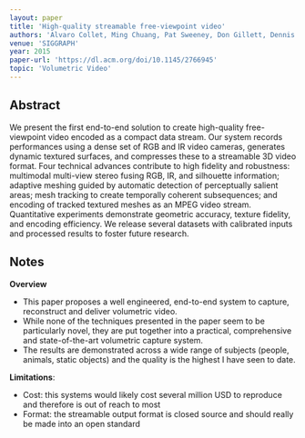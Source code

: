 ```yaml
---
layout: paper
title: 'High-quality streamable free-viewpoint video'
authors: 'Alvaro Collet, Ming Chuang, Pat Sweeney, Don Gillett, Dennis Evseev, David Calabrese, Hugues Hoppe, Adam Kirk, Steve Sullivan'
venue: 'SIGGRAPH'
year: 2015
paper-url: 'https://dl.acm.org/doi/10.1145/2766945'
topic: 'Volumetric Video'
---
```


## Abstract
We present the first end-to-end solution to create high-quality free-viewpoint video encoded as a compact data stream. Our system records performances using a dense set of RGB and IR video cameras, generates dynamic textured surfaces, and compresses these to a streamable 3D video format. Four technical advances contribute to high fidelity and robustness: multimodal multi-view stereo fusing RGB, IR, and silhouette information; adaptive meshing guided by automatic detection of perceptually salient areas; mesh tracking to create temporally coherent subsequences; and encoding of tracked textured meshes as an MPEG video stream. Quantitative experiments demonstrate geometric accuracy, texture fidelity, and encoding efficiency. We release several datasets with calibrated inputs and processed results to foster future research.

## Notes

**Overview**
- This paper proposes a well engineered, end-to-end system to capture, reconstruct and deliver volumetric video.
- While none of the techniques presented in the paper seem to be particularly novel, they are put together into a practical, comprehensive and state-of-the-art volumetric capture system.
- The results are demonstrated across a wide range of subjects (people, animals, static objects) and the quality is the highest I have seen to date.

**Limitations**:
- Cost: this systems would likely cost several million USD to reproduce and therefore is out of reach to most
- Format: the streamable output format is closed source and should really be made into an open standard

